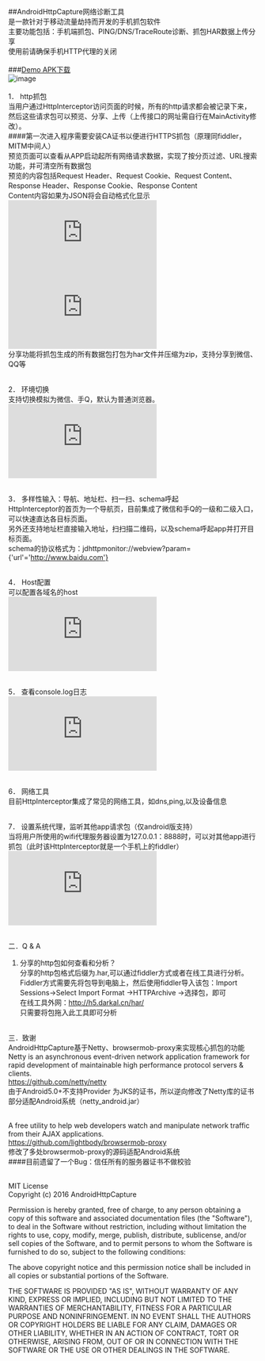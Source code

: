 ##AndroidHttpCapture网络诊断工具<br>
是一款针对于移动流量劫持而开发的手机抓包软件<br>
主要功能包括：手机端抓包、PING/DNS/TraceRoute诊断、抓包HAR数据上传分享<br>
使用前请确保手机HTTP代理的关闭<br><br>
###[Demo APK下载](http://h5.darkal.cn/har/demo.apk)<br>![image](http://h5.darkal.cn/har/oss.jpg) <br><br>
1． http抓包<br>
当用户通过HttpInterceptor访问页面的时候，所有的http请求都会被记录下来，然后这些请求包可以预览、分享、上传（上传接口的网址需自行在MainActivity修改）。<br>
####第一次进入程序需要安装CA证书以便进行HTTPS抓包（原理同fiddler，MITM中间人）<br>
预览页面可以查看从APP启动起所有网络请求数据，实现了按分页过滤、URL搜索功能，并可清空所有数据包<br>
预览的内容包括Request Header、Request Cookie、Request Content、Response Header、Response Cookie、Response Content<br>
Content内容如果为JSON将会自动格式化显示<br>
![image](https://www.darkal.cn/imgd.php?src=/2016/09/WechatIMG77.jpeg&width=350) 
![image](https://www.darkal.cn/imgd.php?src=/2016/09/230686663947787928.jpg&width=350)<br>
分享功能将抓包生成的所有数据包打包为har文件并压缩为zip，支持分享到微信、QQ等<br><br>

2． 环境切换<br>
支持切换模拟为微信、手Q，默认为普通浏览器。<br>
![image](https://www.darkal.cn/imgd.php?src=/2016/09/WechatIMG81.jpeg&width=350)<br><br>

3． 多样性输入：导航、地址栏、扫一扫、schema呼起<br>
HttpInterceptor的首页为一个导航页，目前集成了微信和手Q的一级和二级入口，可以快速直达各目标页面。<br>
另外还支持地址栏直接输入地址，扫扫描二维码，以及schema呼起app并打开目标页面。<br>
schema的协议格式为：jdhttpmonitor://webview?param={'url'='http://www.baidu.com'}<br><br>

4． Host配置<br>
可以配置各域名的host<br>
![image](https://www.darkal.cn/imgd.php?src=/2016/09/WechatIMG79.jpeg&width=350&t=1)<br><br>


5． 查看console.log日志<br>
![image](https://www.darkal.cn/imgd.php?src=/2016/09/WechatIMG82.jpeg&width=350)<br><br>


6． 网络工具<br>
目前HttpInterceptor集成了常见的网络工具，如dns,ping,以及设备信息<br><br>

7． 设置系统代理，监听其他app请求包（仅android版支持）<br>
当将用户所使用的wifi代理服务器设置为127.0.0.1：8888时，可以对其他app进行抓包（此时该HttpInterceptor就是一个手机上的fiddler）<br>
![image](https://www.darkal.cn/imgd.php?src=/2016/09/WechatIMG80.jpeg&width=350)<br><br>

 
二．Q & A<br>
1. 分享的http包如何查看和分析？<br>
    分享的http包格式后缀为.har,可以通过fiddler方式或者在线工具进行分析。<br>
    Fiddler方式需要先将包导到电脑上，然后使用fiddler导入该包：Import Sessions->Select Import Format ->HTTPArchive ->选择包，即可<br>
    在线工具外网：http://h5.darkal.cn/har/<br>
    只需要将包拖入此工具即可分析<br><br>
    
三．致谢<br>
AndroidHttpCapture基于Netty、browsermob-proxy来实现核心抓包的功能<br>
Netty is an asynchronous event-driven network application framework for rapid development of maintainable high performance protocol servers & clients.<br>
https://github.com/netty/netty<br>
由于Android5.0+不支持Provider 为JKS的证书，所以逆向修改了Netty库的证书部分适配Android系统（netty_android.jar）<br><br>

A free utility to help web developers watch and manipulate network traffic from their AJAX applications.<br>
https://github.com/lightbody/browsermob-proxy<br>
修改了多处browsermob-proxy的源码适配Android系统<br>
####目前遗留了一个Bug：信任所有的服务器证书不做校验<br><br>

MIT License<br>
Copyright (c) 2016 AndroidHttpCapture

Permission is hereby granted, free of charge, to any person obtaining a copy
of this software and associated documentation files (the "Software"), to deal
in the Software without restriction, including without limitation the rights
to use, copy, modify, merge, publish, distribute, sublicense, and/or sell
copies of the Software, and to permit persons to whom the Software is
furnished to do so, subject to the following conditions:

The above copyright notice and this permission notice shall be included in all
copies or substantial portions of the Software.

THE SOFTWARE IS PROVIDED "AS IS", WITHOUT WARRANTY OF ANY KIND, EXPRESS OR
IMPLIED, INCLUDING BUT NOT LIMITED TO THE WARRANTIES OF MERCHANTABILITY,
FITNESS FOR A PARTICULAR PURPOSE AND NONINFRINGEMENT. IN NO EVENT SHALL THE
AUTHORS OR COPYRIGHT HOLDERS BE LIABLE FOR ANY CLAIM, DAMAGES OR OTHER
LIABILITY, WHETHER IN AN ACTION OF CONTRACT, TORT OR OTHERWISE, ARISING FROM,
OUT OF OR IN CONNECTION WITH THE SOFTWARE OR THE USE OR OTHER DEALINGS IN THE
SOFTWARE.
